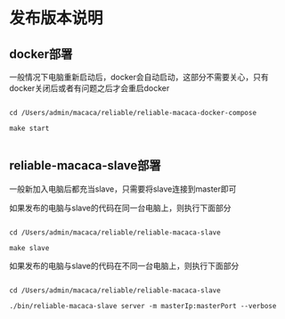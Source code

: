 # 发布版本说明


## docker部署

一般情况下电脑重新启动后，docker会自动启动，这部分不需要关心，只有docker关闭后或者有问题之后才会重启docker

```

cd /Users/admin/macaca/reliable/reliable-macaca-docker-compose

make start


```


## reliable-macaca-slave部署  


一般新加入电脑后都充当slave，只需要将slave连接到master即可


如果发布的电脑与slave的代码在同一台电脑上，则执行下面部分

```

cd /Users/admin/macaca/reliable/reliable-macaca-slave

make slave
```


如果发布的电脑与slave的代码在不同一台电脑上，则执行下面部分

```

cd /Users/admin/macaca/reliable/reliable-macaca-slave

./bin/reliable-macaca-slave server -m masterIp:masterPort --verbose
```